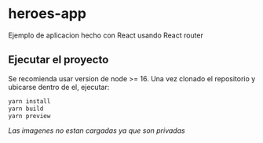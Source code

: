 # heroes-app
Ejemplo de aplicacion hecho con React usando React router

## Ejecutar el proyecto

Se recomienda usar version de node >= 16. Una vez clonado el repositorio y ubicarse dentro de el, ejecutar:

```sh
yarn install
yarn build
yarn preview
```

*Las imagenes no estan cargadas ya que son privadas*
